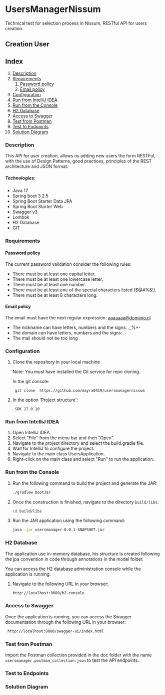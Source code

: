 # UsersManagerNissum

Technical test for selection process in Nissum, RESTful API for users creation.

## Creation User

## Index

1. [Description](#description)
2. [Requirements](#requirements)
    1. [Password policy](#password-policy)
    2. [Email policy](#email-policy)
3. [Configuration](#configuration)
4. [Run from IntelliJ IDEA](#run-from-intellij-idea)
5. [Run from the Console](#run-from-the-console)
6. [H2 Database](#h2-database)
7. [Access to Swagger](#access-to-swagger)
8. [Test from Postman](#test-from-postman)
9. [Test to Endpoints](#test-to-endpoints)
10. [Solution Diagram ](#Solution-Diagram)

### Description

This API for user creation, allows us adding new users the form RESTFul, with the use of Design Patterns, 
good practices, principles of the REST architecture and JSON format.

##### Technologies:

- Java 17
- Spring boot 3.2.5
- Spring Boot Starter Data JPA
- Spring Boot Starter Web
- Swagger v3
- Lombok
- H2 Database
- GIT

### Requirements

#### Password policy

The current password validation consider the following rules:

- There must be at least one capital letter.
- There must be at least one lowercase letter.
- There must be at least one number.
- There must be at least one of the special characters listed ($@#%&!).
- There must be at least 8 characters long.

#### Email policy

The email must have the next regular expression: aaaaaaa@dominio.cl

- The nickname can have letters, numbers and the signs: ._%+-
- The domain can have letters, numbers and the signs: .-
- The mail should not be too long

### Configuration

1. Clone the repository in your local machine

   Note: You must have installed the Git service for repo cloning.

   In the git console:

        git clone  https://github.com/mayra0419/usersmanagernissum
2. In the option 'Project structure':

        SDK 17.0.10

### Run from IntelliJ IDEA

1. Open IntelliJ IDEA.
2. Select "File" from the menu bar and then "Open".
3. Navigate to the project directory and select the build.gradle file.
4. Wait for IntelliJ to configure the project.
5. Navigate to the main class UsersApplication.
6. Right-click on the main class and select "Run" to run the application.

### Run from the Console

1. Run the following command to build the project and generate the JAR:
   ```bash
   ./gradlew bootJar

2. Once the construction is finished, navigate to the directory `build/libs`:
   ```bash
   cd build/libs

3. Run the JAR application using the following command:
   ```bash
   java -jar usersmanager-0.0.1-SNAPSHOT.jar

### H2 Database

The application use in-memory database, his structure is created following the jpa convention in code through annotations in the model folder.

You can access the H2 database administration console while the application is running:

1. Navigate to the following URL in your browser:
   ```bash
   http://localhost:8080/h2-console

### Access to Swagger

Once the application is running, you can access the Swagger documentation through the following URL in your browser:

 ```bash
  http://localhost:8080/swagger-ui/index.html
 ```

### Test from Postman

Import the Postman collection provided in the doc folder with the name `usersmanager.postman_collection.json` to test
the API endpoints.

### Test to Endpoints

### Solution Diagram